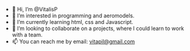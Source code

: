- 👋 Hi, I’m @VitalisP
- 👀 I’m interested in programming and aeromodels.
- 🌱 I’m currently learning html, css and Javascript.
- 💞️ I’m looking to collaborate on a projects, where I could learn to work with a team.
- 📫 You can reach me by email: vitapil@gmail.com

<!---
VitalisP/VitalisP is a ✨ special ✨ repository because its `README.md` (this file) appears on your GitHub profile.
You can click the Preview link to take a look at your changes.
--->
